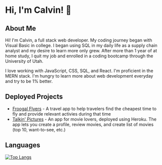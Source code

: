 <h1> Hi, I'm Calvin! 👋</h1>

<!-- <p align='center'>
  <img src='https://img.shields.io/github/last-commit/calvinjdonner' />
</p> -->
     
  ## About Me
   Hi! I'm Calvin, a full stack web developer. My coding journey began with Visual Basic in college. I began using SQL in my daily life as a supply chain analyst and my desire to learn more only grew. After more than 1 year of at home study, I quit my job and enrolled in a coding bootcamp through the University of Utah. 
   
   I love working with JavaScript, CSS, SQL, and React. I'm proficient in the MERN stack. I'm hungry to learn more about web development everyday and try to be 1% better.

  ## Deployed Projects
  - [Froogal Flyers](https://github.com/jazzmbarry/Froogal-Flyers) - A travel app to help travelers find the cheapest time to fly and provide relevant activies during that time
  - [Talkin' Pictures](https://morning-atoll-30577.herokuapp.com/) - An app for movie lovers, deployed using Heroku. The app lets you create a profile, review movies, and create list of movies (top 10, want-to-see, etc.)

## Languages
[![Top Langs](https://github-readme-stats.vercel.app/api/top-langs/?username=calvinjdonner)](https://github.com/calvinjdonner/github-readme-stats)


<!-- ## Weekly Stats -->
